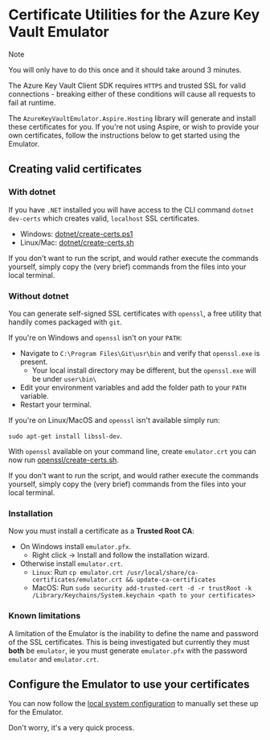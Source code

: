 # Certificate Utilities for the Azure Key Vault Emulator

> [!NOTE]
> You will only have to do this once and it should take around 3 minutes.

The Azure Key Vault Client SDK requires `HTTPS` and trusted SSL for valid connections - breaking either of these conditions will cause all requests to fail at runtime.

The `AzureKeyVaultEmulator.Aspire.Hosting` library will generate and install these certificates for you. If you're not using Aspire, or wish to provide your own certificates, follow the instructions below to get started using the Emulator.

## Creating valid certificates

### With dotnet

If you have `.NET` installed you will have access to the CLI command `dotnet dev-certs` which creates valid, `localhost` SSL certificates. 

- Windows: [dotnet/create-certs.ps1](https://github.com/james-gould/azure-keyvault-emulator/blob/development/docs/CertificateUtilitiesdotnet/create-certs.ps1)
- Linux/Mac: [dotnet/create-certs.sh](https://github.com/james-gould/azure-keyvault-emulator/blob/development/docs/CertificateUtilities/dotnet/create-certs.sh)

If you don't want to run the script, and would rather execute the commands yourself, simply copy the (very brief) commands from the files into your local terminal.

### Without dotnet

You can generate self-signed SSL certificates with `openssl`, a free utility that handily comes packaged with `git`. 

If you're on Windows and `openssl` isn't on your `PATH`:

- Navigate to `C:\Program Files\Git\usr\bin` and verify that `openssl.exe` is present. 
    - Your local install directory may be different, but the `openssl.exe` will be under `user\bin\`
- Edit your environment variables and add the folder path to your `PATH` variable.
- Restart your terminal.

If you're on Linux/MacOS and `openssl` isn't available simply run:

`sudo apt-get install libssl-dev`.

With `openssl` available on your command line, create `emulator.crt` you can now run [openssl/create-certs.sh](https://github.com/james-gould/azure-keyvault-emulator/blob/development/docs/CertificateUtilities/openssl/create-certs.sh).

If you don't want to run the script, and would rather execute the commands yourself, simply copy the (very brief) commands from the files into your local terminal.

### Installation

Now you must install a certificate as a **Trusted Root CA**:

- On Windows install `emulator.pfx`.
    - Right click -> Install and follow the installation wizard.
- Otherwise install `emulator.crt`.
    - `Linux`: Run `cp emulator.crt /usr/local/share/ca-certificates/emulator.crt && update-ca-certificates`
    - MacOS: Run `sudo security add-trusted-cert -d -r trustRoot -k /Library/Keychains/System.keychain <path to your certificates>`

### Known limitations

A limitation of the Emulator is the inability to define the name and password of the SSL certificates. This is being investigated but currently they must **both** be `emulator`, ie you must generate `emulator.pfx` with the password `emulator` and `emulator.crt`. 

## Configure the Emulator to use your certificates

You can now follow the [local system configuration](https://github.com/james-gould/azure-keyvault-emulator/blob/development/docs/CONFIG.md) to manually set these up for the Emulator. 

Don't worry, it's a very quick process.